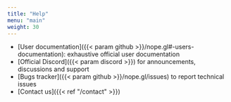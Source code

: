 ```yaml
---
title: "Help"
menu: "main"
weight: 30
---
```


- [User documentation]({{< param github >}}/nope.gl#-users-documentation): exhaustive official user documentation
- [Official Discord]({{< param discord >}}) for announcements, discussions and support
- [Bugs tracker]({{< param github >}}/nope.gl/issues) to report technical issues
- [Contact us]({{< ref "/contact" >}})
